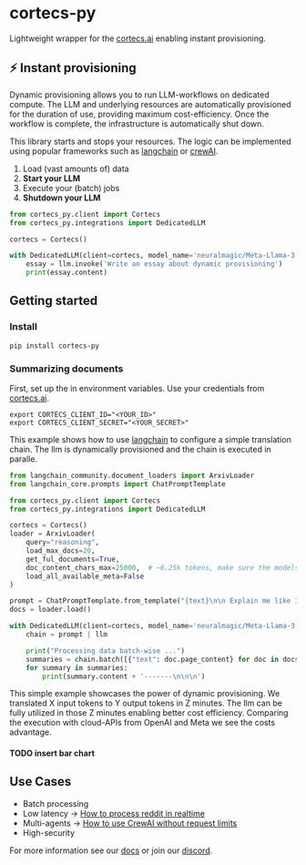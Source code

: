 # cortecs-py

Lightweight wrapper for the [cortecs.ai](https://cortecs.ai) enabling instant provisioning.

## ⚡ Instant provisioning

Dynamic provisioning allows you to run LLM-workflows on dedicated compute. The
LLM and underlying resources are automatically provisioned for the duration of use, providing maximum cost-efficiency.
Once the workflow is complete, the infrastructure is automatically shut down. 

This library starts and stops your resources. The logic can be implemented using popular frameworks such as [langchain]() 
or [crewAI]().

1. Load (vast amounts of) data
2. **Start your LLM**
3. Execute your (batch) jobs 
4. **Shutdown your LLM**

```python
from cortecs_py.client import Cortecs
from cortecs_py.integrations import DedicatedLLM

cortecs = Cortecs()

with DedicatedLLM(client=cortecs, model_name='neuralmagic/Meta-Llama-3.1-70B-Instruct-FP8') as llm:
    essay = llm.invoke('Write an essay about dynamic provisioning')
    print(essay.content)

```

## Getting started

### Install

```
pip install cortecs-py
```

### Summarizing documents

First, set up the in environment variables. Use your credentials from [cortecs.ai](https://cortecs.ai). 

```
export CORTECS_CLIENT_ID="<YOUR_ID>"
export CORTECS_CLIENT_SECRET="<YOUR_SECRET>"
```

This example shows how to use [langchain](https://python.langchain.com) to configure a simple translation chain.
The llm is dynamically provisioned and the chain is executed in paralle.

```python
from langchain_community.document_loaders import ArxivLoader
from langchain_core.prompts import ChatPromptTemplate

from cortecs_py.client import Cortecs
from cortecs_py.integrations import DedicatedLLM

cortecs = Cortecs()
loader = ArxivLoader(
    query="reasoning",
    load_max_docs=20,
    get_ful_documents=True,
    doc_content_chars_max=25000,  # ~6.25k tokens, make sure the models supports that context length
    load_all_available_meta=False
)

prompt = ChatPromptTemplate.from_template("{text}\n\n Explain me like I'm five:")
docs = loader.load()

with DedicatedLLM(client=cortecs, model_name='neuralmagic/Meta-Llama-3.1-70B-Instruct-FP8') as llm:
    chain = prompt | llm

    print("Processing data batch-wise ...")
    summaries = chain.batch([{"text": doc.page_content} for doc in docs])
    for summary in summaries:
        print(summary.content + '-------\n\n\n')
```

This simple example showcases the power of dynamic provisioning. We translated X input tokens to Y output tokens in Z
minutes.
The llm can be fully utilized in those Z minutes enabling better cost efficiency. Comparing the execution with
cloud-APIs from
OpenAI and Meta we see the costs advantage.

#### TODO insert bar chart

## Use Cases

* Batch processing
* Low latency -> [How to process reddit in realtime]()
* Multi-agents -> [How to use CrewAI without request limits]()
* High-security 

For more information see our [docs]() or join our [discord]().
